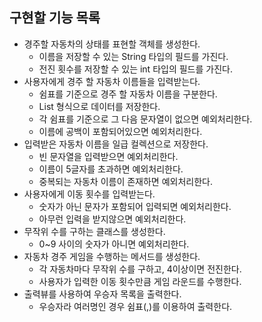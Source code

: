 ## 구현할 기능 목록
- 경주할 자동차의 상태를 표현할 객체를 생성한다.
  - 이름을 저장할 수 있는 String 타입의 필드를 가진다.
  - 전진 횟수를 저장할 수 있는 int 타입의 필드를 가진다.
- 사용자에게 경주 할 자동차 이름들을 입력받는다.
  - 쉼표를 기준으로 경주 할 자동차 이름을 구분한다.
  - List 형식으로 데이터를 저장한다.
  - 각 쉼표를 기준으로 그 다음 문자열이 없으면 예외처리한다.
  - 이름에 공백이 포함되어있으면 예외처리한다.
- 입력받은 자동차 이름을 일급 컬렉션으로 저장한다.
  - 빈 문자열을 입력받으면 예외처리한다.
  - 이름이 5글자를 초과하면 예외처리한다.
  - 중복되는 자동차 이름이 존재하면 예외처리한다.
- 사용자에게 이동 횟수를 입력받는다.
  - 숫자가 아닌 문자가 포함되어 입력되면 예외처리한다.
  - 아무런 입력을 받지않으면 예외처리한다.
- 무작위 수를 구하는 클래스를 생성한다.
  - 0~9 사이의 숫자가 아니면 예외처리한다.
- 자동차 경주 게임을 수행하는 메서드를 생성한다.
  - 각 자동차마다 무작위 수를 구하고, 4이상이면 전진한다.
  - 사용자가 입력한 이동 횟수만큼 게임 라운드를 수행한다.
- 출력뷰를 사용하여 우승자 목록을 출력한다.
  - 우승자라 여러명인 경우 쉼표(,)를 이용하여 출력한다.